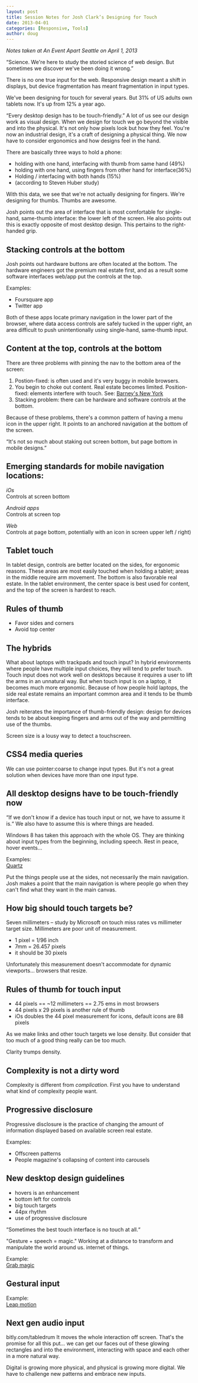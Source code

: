 ```yaml
---
layout: post
title: Session Notes for Josh Clark’s Designing for Touch
date: 2013-04-01
categories: [Responsive, Tools]
author: doug
---
```

*Notes taken at An Event Apart Seattle on April 1, 2013*

“Science. We're here to study the storied science of web design. But sometimes we discover we've been doing it wrong.”

There is no one true input for the web. Responsive design meant a shift in displays, but device fragmentation has meant fragmentation in input types.

We've been designing for touch for several years. But 31% of US adults own tablets now. It's up from 12% a year ago. <!-- more -->

“Every desktop design has to be touch-friendly.” A lot of us see our design work as visual design. When we design for touch we go beyond the visible and into the physical. It's not only how pixels look but how they feel. You're now an industrial design, it's a craft of designing a physical thing. We now have to consider ergonomics and how designs feel in the hand.

There are basically three ways to hold a phone:  

- holding with one hand, interfacing with thumb from same hand (49%)  
- holding with one hand, using fingers from other hand for interface(36%)  
- Holding / interfacing with both hands (15%)  
- (according to Steven Huber study)

With this data, we see that we're not actually designing for fingers. We're designing for thumbs. Thumbs are awesome.

Josh points out the area of interface that is most comfortable for single-hand, same-thumb interface: the lower left of the screen. He also points out this is exactly opposite of most desktop design. This pertains to the right-handed grip.

## Stacking controls at the bottom

Josh points out hardware buttons are often located at the bottom. The hardware engineers got the premium real estate first, and as a result some software interfaces web/app put the controls at the top. 

Examples:

- Foursquare app
- Twitter app

Both of these apps locate primary navigation in the lower part of the browser, where data access controls are safely tucked in the upper right, an area difficult to push unintentionally using  single-hand, same-thumb input.

##  Content at the top, controls at the bottom

There are three problems with pinning the nav to the bottom area of the screen:  

1. Postion-fixed: is often used and it's very buggy in mobile browsers.  
2. You begin to choke out content. Real estate becomes limited. Position-fixed: elements interfere with touch. See: [Barney's New York](http://www.barneys.com/on/demandware.store/Sites-BNY-Site/default/Home-Show)
3. Stacking problem: there can be hardware and software controls at the bottom. 

Because of these problems, there's a common pattern of having a menu icon in the upper right. It points to an anchored navigation at the bottom of the screen. 

“It's not so much about staking out screen bottom, but page bottom in mobile designs.”  

## Emerging standards for mobile navigation locations:

*iOs*  
Controls at screen bottom

*Android apps*  
Controls at screen top

*Web*  
Controls at page bottom, potentially with an icon in screen upper left / right)

## Tablet touch
In tablet design, controls are better located on the sides, for ergonomic reasons. These areas are most easily touched when holding a tablet; areas in the middle require arm movement. The bottom is also favorable real estate. In the tablet environment, the center space is best used for content, and the top of the screen is hardest to reach. 

## Rules of thumb

- Favor sides and corners  
- Avoid top center  

## The hybrids

What about laptops with trackpads and touch input? In hybrid environments where people have multiple input choices, they will tend to prefer touch. Touch input does not work well on desktops because it requires a user to lift the arms in an unnatural way. But when touch input is on a laptop, it becomes much more ergonomic. Because of how people hold laptops, the side real estate remains an important common area and it tends to be thumb interface.

Josh reiterates the importance of thumb-friendly design: design for devices tends to be about keeping fingers and arms out of the way and permitting use of the thumbs.

Screen size is a lousy way to detect a touchscreen.

## CSS4 media queries

We can use pointer:coarse to change input types. But it's not a great solution when devices have more than one input type.

## All desktop designs have to be touch-friendly now

“If we don't know if a device has touch input or not, we have to assume it is.“ We also have to assume this is where things are headed.

Windows 8 has taken this approach with the whole OS. They are thinking about input types from the beginning, including speech. Rest in peace, hover events…  

Examples:  
[Quartz](quartz.com)  

Put the things people use at the sides, not necessarily the main navigation. Josh makes a point that the main navigation is where people go when they can't find what they want in the main canvas. 

## How big should touch targets be?

Seven millimeters – study by Microsoft on touch miss rates vs millimeter target size. Millimeters are poor unit of measurement.

- 1 pixel = 1/96 inch  
- 7mm = 26.457 pixels  
- it should be 30 pixels  

Unfortunately this measurement doesn't accommodate for dynamic viewports… browsers that resize.  

## Rules of thumb for touch input

- 44 pixels == ~12 millimeters == 2.75 ems in most browsers  
- 44 pixels x 29 pixels is another rule of thumb  
- iOs doubles the 44 pixel measurement for icons, default icons are 88 pixels

As we make links and other touch targets we lose density. But consider that too much of a good thing really can be too much.

Clarity trumps density.  

## Complexity is not a dirty word

Complexity is different from *complication*. First you have to understand what kind of complexity people want.

## Progressive disclosure

Progressive disclosure is the practice of changing the amount of information displayed based on available screen real estate. 

Examples:
- Offscreen patterns
- People magazine's collapsing of content into carousels

## New desktop design guidelines

- hovers is an enhancement
- bottom left for controls
- big touch targets
- 44px rhythm
- use of progressive disclosure

“Sometimes the best touch interface is no touch at all.“

"Gesture + speech  = magic." Working at a distance to transform and manipulate the world around us. internet of things. 

Example:  
[Grab magic](http://www.youtube.com/watch?v=eYveEdhTgBs)

## Gestural input

Example:  
[Leap motion](https://www.leapmotion.com/)  

## Next gen audio input

bitly.com/tabledrum
It moves the whole interaction off screen. That's the promise for all this put… we can get our faces out of these glowing rectangles and into the environment, interacting with space and each other in a more natural way.

Digital is growing more physical, and physical is growing more digital. We have to challenge new patterns and embrace new inputs.
